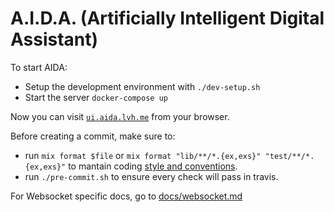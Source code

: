 # A.I.D.A. (Artificially Intelligent Digital Assistant)

To start AIDA:

  * Setup the development environment with `./dev-setup.sh`
  * Start the server `docker-compose up`

Now you can visit [`ui.aida.lvh.me`](http://ui.aida.lvh.me) from your browser.

Before creating a commit, make sure to:
  * run `mix format $file` or `mix format "lib/**/*.{ex,exs}" "test/**/*.{ex,exs}"` to mantain coding [style and conventions](https://hexdocs.pm/mix/master/Mix.Tasks.Format.html).
  * run `./pre-commit.sh` to ensure every check will pass in travis.

For Websocket specific docs, go to [docs/websocket.md](docs/websocket.md)
